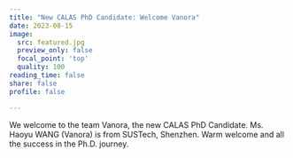 ```yaml
---
title: "New CALAS PhD Candidate: Welcome Vanora"
date: 2023-08-15
image:
  src: featured.jpg
  preview_only: false
  focal_point: 'top'
  quality: 100
reading_time: false
share: false
profile: false

---
```


<!--more-->

We welcome to the team Vanora, the new CALAS PhD Candidate. Ms. Haoyu WANG (Vanora) is from SUSTech, Shenzhen. Warm welcome and all the success in the Ph.D. journey.